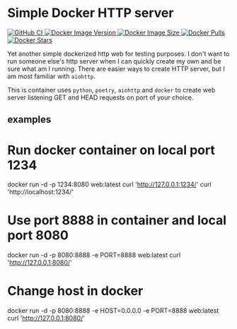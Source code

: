 # Simple Docker HTTP server

<p>
  <a href="https://github.com/KSonny4/simple-docker-http-server">
    <img alt="GitHub CI" src="https://github.com/KSonny4/simple-docker-http-server/workflows/ci/badge.svg" />
  </a>
  <a href="https://hub.docker.com/r/ksonny4/simple-docker-http-server">
    <img alt="Docker Image Version" src="https://img.shields.io/docker/v/ksonny4/simple-docker-http-server/latest">
  </a>
  <a href="https://hub.docker.com/r/ksonny4/simple-docker-http-server">
    <img alt="Docker Image Size" src="https://img.shields.io/docker/image-size/ksonny4/simple-docker-http-server/latest">
  </a>
  <a href="https://hub.docker.com/r/ksonny4/simple-docker-http-server">
    <img alt="Docker Pulls" src="https://img.shields.io/docker/pulls/ksonny4/simple-docker-http-server/latest" />
  </a>
  <a href="https://hub.docker.com/r/ksonny4/simple-docker-http-server">
    <img alt="Docker Stars" src="https://img.shields.io/docker/stars/ksonny4/simple-docker-http-server/latest" />
  </a>
</p>

Yet another simple dockerized http web for testing purposes. I don't want to run someone else's
http server when I can quickly create my own and be sure what am I running. There are easier ways
to create HTTP server, but I am most familiar with `aiohttp`.

This is container uses `python`, `poetry`, `aiohttp` and `docker` to create web server listening GET and HEAD requests on port of your choice.

## examples

 # Run docker container on local port 1234
 docker run -d -p 1234:8080 web:latest
 curl 'http://127.0.0.1:1234/'
 curl 'http://localhost:1234/'

# Use port 8888 in container and local port 8080
 docker run -d -p 8080:8888 -e PORT=8888 web:latest
 curl 'http://127.0.0.1:8080/'

# Change host in docker 
 docker run -d -p 8080:8888 -e HOST=0.0.0.0 -e PORT=8888 web:latest
 curl 'http://127.0.0.1:8080/'